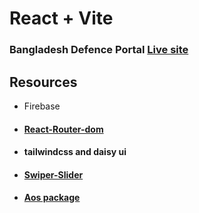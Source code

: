# React + Vite

<h3>Bangladesh Defence Portal <a href="https://government-and-public-military.web.app/">Live site</a> </h3>

## Resources
- Firebase
- <h4><a href="https://reactrouter.com/en/main/start/tutorial"> React-Router-dom</a></h4>
- <h4>tailwindcss and daisy ui</h4>
- <h4><a href="https://swiperjs.com/">Swiper-Slider</a> </h4>  
- <h4><a href="https://www.npmjs.com/package/aos"> Aos package</a></h4>
